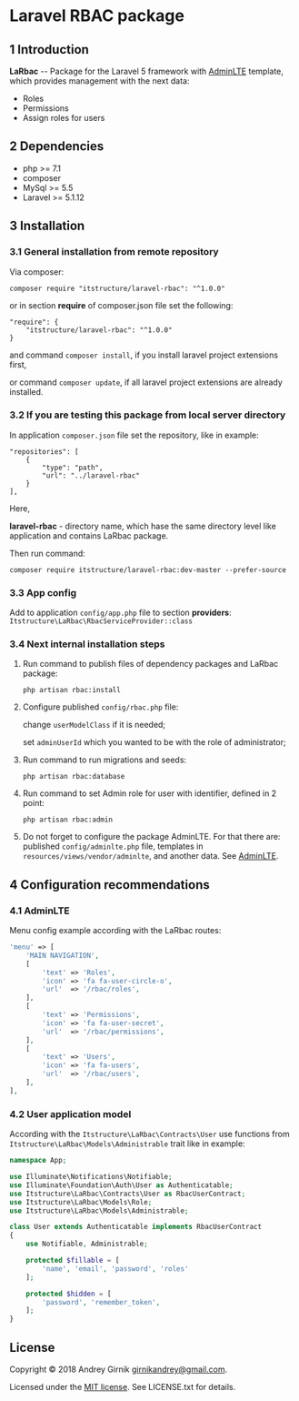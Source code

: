 Laravel RBAC package
==============

1 Introduction
----------------------------

**LaRbac** -- Package for the Laravel 5 framework with [AdminLTE](https://github.com/jeroennoten/Laravel-AdminLTE) template, which provides management with the next data:
- Roles
- Permissions
- Assign roles for users

2 Dependencies
----------------------------

- php >= 7.1
- composer
- MySql >= 5.5
- Laravel >= 5.1.12

3 Installation
----------------------------

### 3.1 General installation from remote repository

Via composer:

```composer require "itstructure/laravel-rbac": "^1.0.0"```

or in section **require** of composer.json file set the following:
```
"require": {
    "itstructure/laravel-rbac": "^1.0.0"
}
```
and command ```composer install```, if you install laravel project extensions first,

or command ```composer update```, if all laravel project extensions are already installed.

### 3.2 If you are testing this package from local server directory

In application ```composer.json``` file set the repository, like in example:

```
"repositories": [
    {
        "type": "path",
        "url": "../laravel-rbac"
    }
],
```

Here,

**laravel-rbac** - directory name, which hase the same directory level like application and contains LaRbac package.

Then run command:

```composer require itstructure/laravel-rbac:dev-master --prefer-source```

### 3.3 App config

Add to application ```config/app.php``` file to section **providers**: ```Itstructure\LaRbac\RbacServiceProvider::class```

### 3.4 Next internal installation steps

1. Run command to publish files of dependency packages and LaRbac package:

    ```php artisan rbac:install```
    
2. Configure published ```config/rbac.php``` file:
    
    change ```userModelClass``` if it is needed;
    
    set ```adminUserId``` which you wanted to be with the role of administrator;
    
3. Run command to run migrations and seeds:

    ```php artisan rbac:database```
    
4. Run command to set Admin role for user with identifier, defined in 2 point:

    ```php artisan rbac:admin```
    
5. Do not forget to configure the package AdminLTE. For that there are: published ```config/adminlte.php``` file, templates in ```resources/views/vendor/adminlte```, and another data.
See [AdminLTE](https://github.com/jeroennoten/Laravel-AdminLTE).

4 Configuration recommendations
----------------------------

### 4.1 AdminLTE

Menu config example according with the LaRbac routes:

```php
'menu' => [
    'MAIN NAVIGATION',
    [
        'text' => 'Roles',
        'icon' => 'fa fa-user-circle-o',
        'url'  => '/rbac/roles',
    ],
    [
        'text' => 'Permissions',
        'icon' => 'fa fa-user-secret',
        'url'  => '/rbac/permissions',
    ],
    [
        'text' => 'Users',
        'icon' => 'fa fa-users',
        'url'  => '/rbac/users',
    ],
],
```

### 4.2 User application model

According with the ```Itstructure\LaRbac\Contracts\User``` use functions from ```Itstructure\LaRbac\Models\Administrable``` trait like in example:

```php
namespace App;

use Illuminate\Notifications\Notifiable;
use Illuminate\Foundation\Auth\User as Authenticatable;
use Itstructure\LaRbac\Contracts\User as RbacUserContract;
use Itstructure\LaRbac\Models\Role;
use Itstructure\LaRbac\Models\Administrable;
```

```php
class User extends Authenticatable implements RbacUserContract
{
    use Notifiable, Administrable;

    protected $fillable = [
        'name', 'email', 'password', 'roles'
    ];

    protected $hidden = [
        'password', 'remember_token',
    ];
}
```

License
----------------------------

Copyright © 2018 Andrey Girnik girnikandrey@gmail.com.

Licensed under the [MIT license](http://opensource.org/licenses/MIT). See LICENSE.txt for details.
